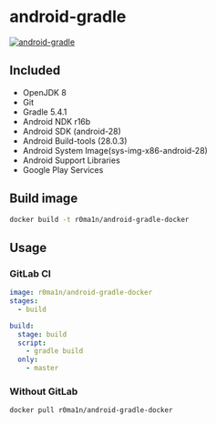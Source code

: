 # android-gradle
[![android-gradle](http://dockeri.co/image/r0ma1n/android-gradle-docker)](https://hub.docker.com/r/r0ma1n/android-gradle-docker/)

## Included
* OpenJDK 8
* Git
* Gradle 5.4.1
* Android NDK r16b
* Android SDK (android-28)
* Android Build-tools (28.0.3)
* Android System Image(sys-img-x86-android-28)
* Android Support Libraries
* Google Play Services

## Build image

```bash
docker build -t r0ma1n/android-gradle-docker
```

## Usage

### GitLab CI

```yaml
image: r0ma1n/android-gradle-docker
stages:
  - build

build:
  stage: build
  script:
    - gradle build
  only:
    - master

```

### Without GitLab

```bash
docker pull r0ma1n/android-gradle-docker
```
